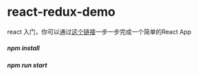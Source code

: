 # react-redux-demo
react 入门，你可以通过[这个链接](https://github.com/DeanPaul/react-redux-demo/issues/1)一步一步完成一个简单的React App
##### npm install
##### npm run start

